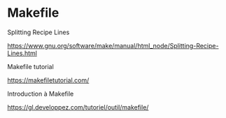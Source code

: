 # Makefile

Splitting Recipe Lines

https://www.gnu.org/software/make/manual/html_node/Splitting-Recipe-Lines.html

Makefile tutorial

https://makefiletutorial.com/


Introduction à Makefile 

https://gl.developpez.com/tutoriel/outil/makefile/